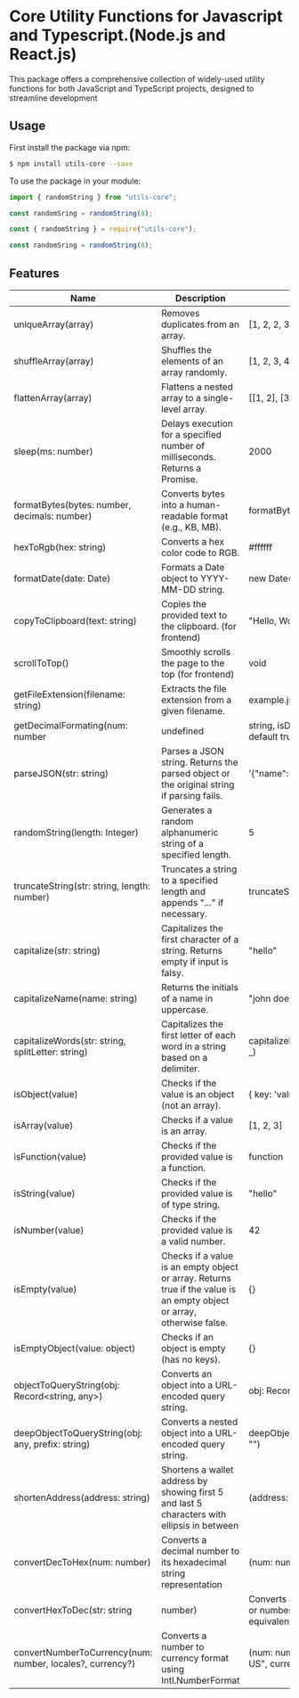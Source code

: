 # Core Utility Functions for Javascript and Typescript.(Node.js and React.js)
This package offers a comprehensive collection of widely-used utility functions for both JavaScript and TypeScript projects, designed to streamline development
  
## Usage
First install the package via npm:

```sh
$ npm install utils-core --save
```

To use the package in your module:

```js
import { randomString } from "utils-core";

const randomSring = randomString(8);
```

```js
const { randomString } = require("utils-core");

const randomSring = randomString(8);
```
  
## Features
| Name  | Description  | Ex.Input  | Ex.Output  |
| ------------- | ------------- | ------------- | ------------- |
| uniqueArray(array)  | Removes duplicates from an array.  | [1, 2, 2, 3, 4, 4, 5]  | [1, 2, 3, 4, 5]  |
| shuffleArray(array)  | Shuffles the elements of an array randomly.  | [1, 2, 3, 4, 5]  | [3, 1, 5, 2, 4] |
| flattenArray(array)  | Flattens a nested array to a single-level array. | [[1, 2], [3, [4, 5]], 6]  | [1, 2, 3, 4, 5, 6]  |
| sleep(ms: number)  | Delays execution for a specified number of milliseconds. Returns a Promise.  | 2000  | Resolves after 2 seconds.  |
| formatBytes(bytes: number, decimals: number)  | Converts bytes into a human-readable format (e.g., KB, MB).  | formatBytes(5000, 2)  | "4.88 KB"  |
| hexToRgb(hex: string)  | Converts a hex color code to RGB.  | #ffffff  | { r: 255, g: 255, b: 255 }  |
| formatDate(date: Date)  | Formats a Date object to YYYY-MM-DD string.  | new Date('2023-10-05')  | '2023-10-05'  |
| copyToClipboard(text: string)  | Copies the provided text to the clipboard. (for frontend)  | "Hello, World!"  | Copied  |
| scrollToTop()  | Smoothly scrolls the page to the top (for frontend)  | void  | Scrolls to the top of the page  |
| getFileExtension(filename: string)  | Extracts the file extension from a given filename.  | example.js  | "js"  |
| getDecimalFormating(num: number | undefined | string, isDecimal: boolean - default true)  | Formats a number into a decimal string with optional decimal places.  | getDecimalFormating(1234.567, true)  | "1,234.57"  |
| parseJSON(str: string)  | Parses a JSON string. Returns the parsed object or the original string if parsing fails.  | '{"name": "John", "age": 30}'  | { name: 'John', age: 30 }  |
| randomString(length: Integer)  | Generates a random alphanumeric string of a specified length.  | 5  | "a1b2c"  |
| truncateString(str: string, length: number)  | Truncates a string to a specified length and appends "..." if necessary.  | truncateString("Hello, world!", 5)  | "Hello..."  |
| capitalize(str: string)  | Capitalizes the first character of a string. Returns empty if input is falsy.  | "hello"  | "Hello"  |
| capitalizeName(name: string)  | Returns the initials of a name in uppercase.  | "john doe"  | "JD"  |
| capitalizeWords(str: string, splitLetter: string)  | Capitalizes the first letter of each word in a string based on a delimiter.  | capitalizeName("date_available", _)  | "Date Available"  |
| isObject(value)  | Checks if the value is an object (not an array).  | { key: 'value' }  | true  |
| isArray(value)  | Checks if a value is an array.  | [1, 2, 3]  | true  |
| isFunction(value)  | Checks if the provided value is a function.  | function  | true  |
| isString(value)  | Checks if the provided value is of type string.  | "hello"  | true  |
| isNumber(value)  | Checks if the provided value is a valid number.  | 42  | true  |
| isEmpty(value)  | Checks if a value is an empty object or array. Returns true if the value is an empty object or array, otherwise false.  | {}  | true  |
| isEmptyObject(value: object)  | Checks if an object is empty (has no keys).  | {}  | true  |
| objectToQueryString(obj: Record<string, any>)  | Converts an object into a URL-encoded query string.  | obj: Record<string, any>  | string  |
| deepObjectToQueryString(obj: any, prefix: string)  | Converts a nested object into a URL-encoded query string.  | deepObjectToQueryString(obj, "")  | string  |
| shortenAddress(address: string) | Shortens a wallet address by showing first 5 and last 5 characters with ellipsis in between | (address: string | undefined) => string | shortenAddress("0x71C7656EC7ab88b098defB751B7401B5f6d8976F") → "0x71C...8976F" |
| convertDecToHex(num: number) | Converts a decimal number to its hexadecimal string representation | (num: number) => string | convertDecToHex(255) → "ff" |
| convertHexToDec(str: string | number) | Converts a hexadecimal string or number to its decimal equivalent | (str: string | number) => number | convertHexToDec("0x1a") → 26 |
| convertNumberToCurrency(num: number, locales?, currency?) | Converts a number to currency format using Intl.NumberFormat | (num: number, locales = "en-US", currency = "USD") => string | convertNumberToCurrency(1234.56) → "$1,234.56" |
